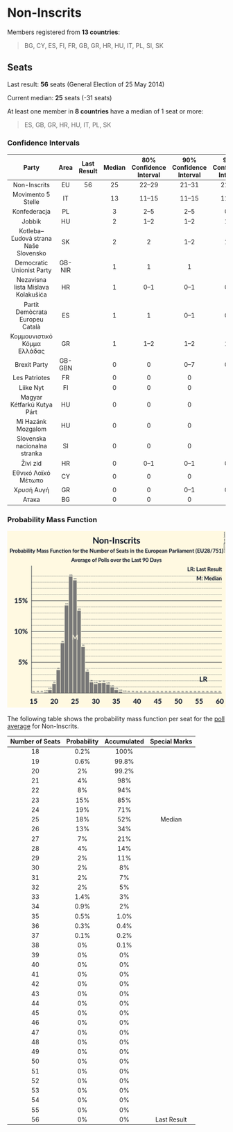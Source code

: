 # Non-Inscrits

Members registered from **13 countries**:

> BG, CY, ES, FI, FR, GB, GR, HR, HU, IT, PL, SI, SK

## Seats

Last result: **56** seats (General Election of 25 May 2014)

Current median: **25** seats (-31 seats)

At least one member in **8 countries** have a median of 1 seat or more:

> ES, GB, GR, HR, HU, IT, PL, SK

### Confidence Intervals

| Party | Area | Last Result | Median | 80% Confidence Interval | 90% Confidence Interval | 95% Confidence Interval | 99% Confidence Interval |
|:-----:|:----:|:-----------:|:------:|:-----------------------:|:-----------------------:|:-----------------------:|:-----------------------:|
| Non-Inscrits | EU | 56 | 25 | 22–29 | 21–31 | 21–33 | 19–35 |
| Movimento 5 Stelle | IT | | 13 | 11–15 | 11–15 | 11–16 | 10–17 |
| Konfederacja | PL | | 3 | 2–5 | 2–5 | 0–6 | 0–8 |
| Jobbik | HU | | 2 | 1–2 | 1–2 | 1–2 | 1–2 |
| Kotleba–Ľudová strana Naše Slovensko | SK | | 2 | 2 | 1–2 | 1–2 | 1–2 |
| Democratic Unionist Party | GB-NIR | | 1 | 1 | 1 | 1 | 1–2 |
| Nezavisna lista Mislava Kolakušića | HR | | 1 | 0–1 | 0–1 | 0–1 | 0–1 |
| Partit Demòcrata Europeu Català | ES | | 1 | 1 | 0–1 | 0–1 | 0–2 |
| Κομμουνιστικό Κόμμα Ελλάδας | GR | | 1 | 1–2 | 1–2 | 1–2 | 1–2 |
| Brexit Party | GB-GBN | | 0 | 0 | 0–7 | 0–8 | 0–9 |
| Les Patriotes | FR | | 0 | 0 | 0 | 0 | 0 |
| Liike Nyt | FI | | 0 | 0 | 0 | 0 | 0 |
| Magyar Kétfarkú Kutya Párt | HU | | 0 | 0 | 0 | 0 | 0 |
| Mi Hazánk Mozgalom | HU | | 0 | 0 | 0 | 0 | 0–1 |
| Slovenska nacionalna stranka | SI | | 0 | 0 | 0 | 0 | 0–1 |
| Živi zid | HR | | 0 | 0–1 | 0–1 | 0–1 | 0–1 |
| Εθνικό Λαϊκό Μέτωπο | CY | | 0 | 0 | 0 | 0 | 0 |
| Χρυσή Αυγή | GR | | 0 | 0 | 0–1 | 0–1 | 0–1 |
| Атака | BG | | 0 | 0 | 0 | 0 | 0 |

### Probability Mass Function

![Graph with seats probability mass function not yet produced](average-2019-11-30-seats-pmf-non-inscrits.png "Seats Probability Mass Function")

The following table shows the probability mass function per seat for the [poll average](average-2019-11-30.html) for Non-Inscrits.

| Number of Seats | Probability | Accumulated | Special Marks |
|:---------------:|:-----------:|:-----------:|:-------------:|
| 18 | 0.2% | 100% |  |
| 19 | 0.6% | 99.8% |  |
| 20 | 2% | 99.2% |  |
| 21 | 4% | 98% |  |
| 22 | 8% | 94% |  |
| 23 | 15% | 85% |  |
| 24 | 19% | 71% |  |
| 25 | 18% | 52% | Median |
| 26 | 13% | 34% |  |
| 27 | 7% | 21% |  |
| 28 | 4% | 14% |  |
| 29 | 2% | 11% |  |
| 30 | 2% | 8% |  |
| 31 | 2% | 7% |  |
| 32 | 2% | 5% |  |
| 33 | 1.4% | 3% |  |
| 34 | 0.9% | 2% |  |
| 35 | 0.5% | 1.0% |  |
| 36 | 0.3% | 0.4% |  |
| 37 | 0.1% | 0.2% |  |
| 38 | 0% | 0.1% |  |
| 39 | 0% | 0% |  |
| 40 | 0% | 0% |  |
| 41 | 0% | 0% |  |
| 42 | 0% | 0% |  |
| 43 | 0% | 0% |  |
| 44 | 0% | 0% |  |
| 45 | 0% | 0% |  |
| 46 | 0% | 0% |  |
| 47 | 0% | 0% |  |
| 48 | 0% | 0% |  |
| 49 | 0% | 0% |  |
| 50 | 0% | 0% |  |
| 51 | 0% | 0% |  |
| 52 | 0% | 0% |  |
| 53 | 0% | 0% |  |
| 54 | 0% | 0% |  |
| 55 | 0% | 0% |  |
| 56 | 0% | 0% | Last Result |



